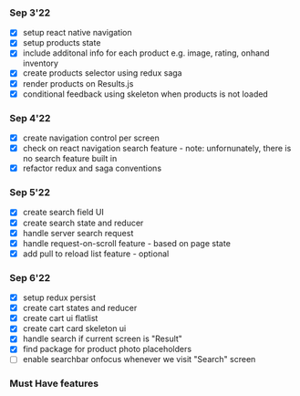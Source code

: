 ### Sep 3'22

-   [x] setup react native navigation
-   [x] setup products state
-   [x] include additonal info for each product e.g. image, rating, onhand inventory
-   [x] create products selector using redux saga
-   [x] render products on Results.js
-   [x] conditional feedback using skeleton when products is not loaded

### Sep 4'22

-   [x] create navigation control per screen
-   [x] check on react navigation search feature - note: unfornunately, there is no search feature built in
-   [x] refactor redux and saga conventions

### Sep 5'22

-   [x] create search field UI
-   [x] create search state and reducer
-   [x] handle server search request
-   [x] handle request-on-scroll feature - based on page state
-   [x] add pull to reload list feature - optional

### Sep 6'22

-   [x] setup redux persist
-   [x] create cart states and reducer
-   [x] create cart ui flatlist
-   [x] create cart card skeleton ui
-   [x] handle search if current screen is "Result"
-   [x] find package for product photo placeholders
-   [ ] enable searchbar onfocus whenever we visit "Search" screen

### Must Have features
